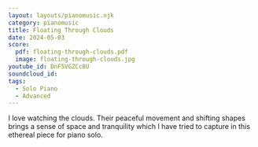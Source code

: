 ```yaml
---
layout: layouts/pianomusic.njk
category: pianomusic
title: Floating Through Clouds
date: 2024-05-03
score:
  pdf: floating-through-clouds.pdf
  image: floating-through-clouds.jpg
youtube_id: DnF5VGZCc8U
soundcloud_id:
tags:
  - Solo Piano
  - Advanced
---
```


I love watching the clouds. Their peaceful movement and shifting shapes brings a sense of space and tranquility which I have tried to capture in this ethereal piece for piano solo.
